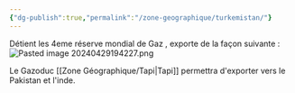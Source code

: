 ```yaml
---
{"dg-publish":true,"permalink":"/zone-geographique/turkemistan/"}
---
```


Détient les 4eme réserve mondial de Gaz , exporte de la façon suivante : 
![Pasted image 20240429194227.png](/img/user/Data/Pasted%20image%2020240429194227.png)

Le Gazoduc [[Zone Géographique/Tapi\|Tapi]] permettra d'exporter vers le Pakistan et l'inde. 